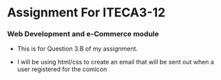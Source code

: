 # Assignment For ITECA3-12

### Web Development and e-Commerce module

* This is for Question 3.B of my assignment.

* I will be using html/css to create an email that will be sent out when a user registered for the comicon